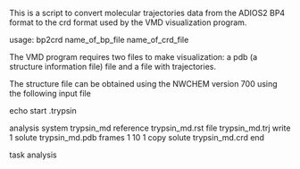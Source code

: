 This is a script to convert molecular trajectories data from the ADIOS2 BP4
format to the crd format used by the VMD visualization program. 

usage: bp2crd  name_of_bp_file name_of_crd_file


The VMD program requires two files to make visualization: a pdb 
(a structure information file) file and a file with trajectories.

The structure file can be obtained using the NWCHEM version 700 
using the following input file
 
echo
start .trypsin
 
analysis
  system trypsin_md
  reference trypsin_md.rst
  file trypsin_md.trj
  write 1 solute trypsin_md.pdb
  frames 1  10 1
  copy solute trypsin_md.crd
end
 
task analysis
